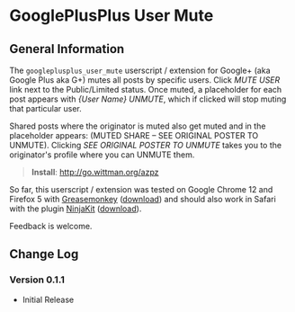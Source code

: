 # GooglePlusPlus User Mute

## General Information
The `googleplusplus_user_mute` userscript / extension for Google+ (aka Google Plus aka G+) mutes all posts by specific users. Click _MUTE USER_ link next to the Public/Limited status. Once muted, a placeholder for each post appears with _{User Name} UNMUTE_, which if clicked will stop muting that particular user.

Shared posts where the originator is muted also get muted and in the placeholder appears: (MUTED SHARE – SEE ORIGINAL POSTER TO UNMUTE). Clicking _SEE ORIGINAL POSTER TO UNMUTE_ takes you to the originator's profile where you can UNMUTE them.

>**Install**: <http://go.wittman.org/azpz>

So far, this userscript / extension was tested on Google Chrome 12 and Firefox 5 with [Greasemonkey](http://www.greasespot.net/) ([download](https://addons.mozilla.org/firefox/748/)) and should also work in Safari with the plugin [NinjaKit](http://d.hatena.ne.jp/os0x/20100612/1276330696) ([download](http://ss-o.net/safari/extension/NinjaKit.safariextz)).

Feedback is welcome.

## Change Log

### Version 0.1.1

- Initial Release